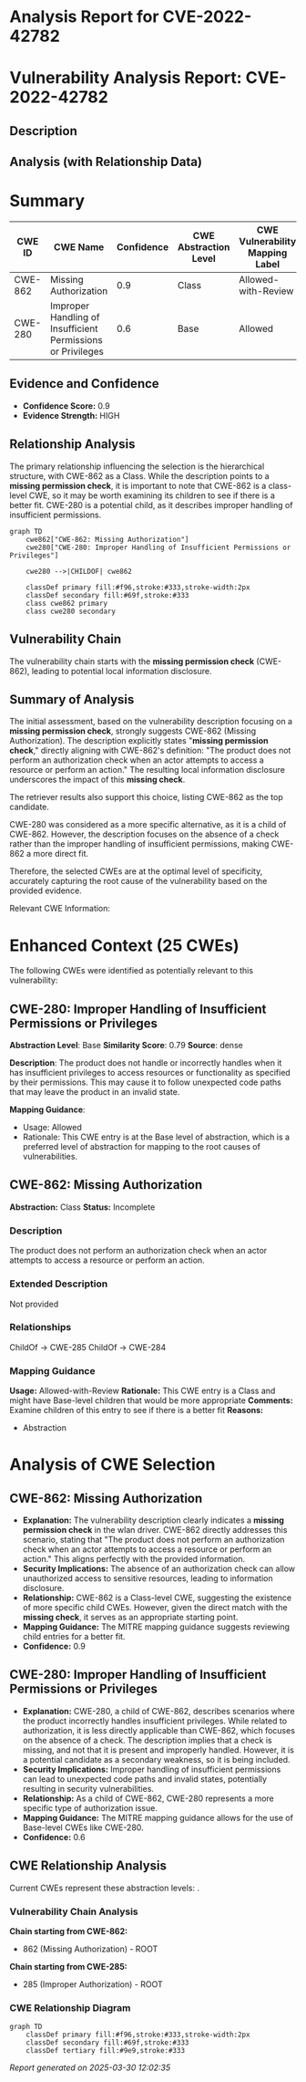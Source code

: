 # Analysis Report for CVE-2022-42782

# Vulnerability Analysis Report: CVE-2022-42782

## Description



## Analysis (with Relationship Data)

# Summary
| CWE ID | CWE Name | Confidence | CWE Abstraction Level | CWE Vulnerability Mapping Label | CWE-Vulnerability Mapping Notes |
|---|---|---|---|---|---|
| CWE-862 | Missing Authorization | 0.9 | Class | Allowed-with-Review | Primary CWE |
| CWE-280 | Improper Handling of Insufficient Permissions or Privileges | 0.6 | Base | Allowed | Secondary Candidate |

## Evidence and Confidence

*   **Confidence Score:** 0.9
*   **Evidence Strength:** HIGH

## Relationship Analysis
The primary relationship influencing the selection is the hierarchical structure, with CWE-862 as a Class. While the description points to a **missing permission check**, it is important to note that CWE-862 is a class-level CWE, so it may be worth examining its children to see if there is a better fit. CWE-280 is a potential child, as it describes improper handling of insufficient permissions.

```mermaid
graph TD
    cwe862["CWE-862: Missing Authorization"]
    cwe280["CWE-280: Improper Handling of Insufficient Permissions or Privileges"]

    cwe280 -->|CHILDOF| cwe862
    
    classDef primary fill:#f96,stroke:#333,stroke-width:2px
    classDef secondary fill:#69f,stroke:#333
    class cwe862 primary
    class cwe280 secondary
```

## Vulnerability Chain
The vulnerability chain starts with the **missing permission check** (CWE-862), leading to potential local information disclosure.

## Summary of Analysis
The initial assessment, based on the vulnerability description focusing on a **missing permission check**, strongly suggests CWE-862 (Missing Authorization). The description explicitly states "**missing permission check**," directly aligning with CWE-862's definition: "The product does not perform an authorization check when an actor attempts to access a resource or perform an action." The resulting local information disclosure underscores the impact of this **missing check**.

The retriever results also support this choice, listing CWE-862 as the top candidate.

CWE-280 was considered as a more specific alternative, as it is a child of CWE-862. However, the description focuses on the absence of a check rather than the improper handling of insufficient permissions, making CWE-862 a more direct fit.

Therefore, the selected CWEs are at the optimal level of specificity, accurately capturing the root cause of the vulnerability based on the provided evidence.

Relevant CWE Information:

# Enhanced Context (25 CWEs)
The following CWEs were identified as potentially relevant to this vulnerability:

## CWE-280: Improper Handling of Insufficient Permissions or Privileges 
**Abstraction Level**: Base
**Similarity Score**: 0.79
**Source**: dense

**Description**:
The product does not handle or incorrectly handles when it has insufficient privileges to access resources or functionality as specified by their permissions. This may cause it to follow unexpected code paths that may leave the product in an invalid state.

**Mapping Guidance**:
- Usage: Allowed
- Rationale: This CWE entry is at the Base level of abstraction, which is a preferred level of abstraction for mapping to the root causes of vulnerabilities.

## CWE-862: Missing Authorization
**Abstraction:** Class
**Status:** Incomplete

### Description
The product does not perform an authorization check when an actor attempts to access a resource or perform an action.

### Extended Description
Not provided

### Relationships
ChildOf -> CWE-285
ChildOf -> CWE-284

### Mapping Guidance
**Usage:** Allowed-with-Review
**Rationale:** This CWE entry is a Class and might have Base-level children that would be more appropriate
**Comments:** Examine children of this entry to see if there is a better fit
**Reasons:**
- Abstraction

# Analysis of CWE Selection

## CWE-862: Missing Authorization
*   **Explanation:** The vulnerability description clearly indicates a **missing permission check** in the wlan driver. CWE-862 directly addresses this scenario, stating that "The product does not perform an authorization check when an actor attempts to access a resource or perform an action." This aligns perfectly with the provided information.
*   **Security Implications:** The absence of an authorization check can allow unauthorized access to sensitive resources, leading to information disclosure.
*   **Relationship:** CWE-862 is a Class-level CWE, suggesting the existence of more specific child CWEs. However, given the direct match with the **missing check**, it serves as an appropriate starting point.
*   **Mapping Guidance:** The MITRE mapping guidance suggests reviewing child entries for a better fit.
*   **Confidence:** 0.9

## CWE-280: Improper Handling of Insufficient Permissions or Privileges
*   **Explanation:** CWE-280, a child of CWE-862, describes scenarios where the product incorrectly handles insufficient privileges. While related to authorization, it is less directly applicable than CWE-862, which focuses on the absence of a check. The description implies that a check is missing, and not that it is present and improperly handled. However, it is a potential candidate as a secondary weakness, so it is being included.
*   **Security Implications:** Improper handling of insufficient permissions can lead to unexpected code paths and invalid states, potentially resulting in security vulnerabilities.
*   **Relationship:** As a child of CWE-862, CWE-280 represents a more specific type of authorization issue.
*   **Mapping Guidance:** The MITRE mapping guidance allows for the use of Base-level CWEs like CWE-280.
*   **Confidence:** 0.6


## CWE Relationship Analysis

Current CWEs represent these abstraction levels: .


### Vulnerability Chain Analysis

**Chain starting from CWE-862:**
- 862 (Missing Authorization) - ROOT


**Chain starting from CWE-285:**
- 285 (Improper Authorization) - ROOT



### CWE Relationship Diagram

```mermaid
graph TD
    classDef primary fill:#f96,stroke:#333,stroke-width:2px
    classDef secondary fill:#69f,stroke:#333
    classDef tertiary fill:#9e9,stroke:#333
```



*Report generated on 2025-03-30 12:02:35*

